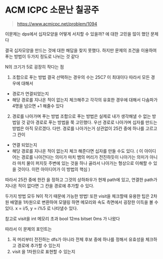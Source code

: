 # ACM ICPC 소문난 칠공주
> https://www.acmicpc.net/problem/1094

이문제는 dps에서 십자모양을 어떻게 서치할 수 있을까? 에 대한 고민을 많이 했던 문제다

결국 십자모양을 만드는 것에 대한 해답을 찾지 못했다.
하지만 문제의 조건을 이용하여 푸는 방법이 두가지 정도로 나뉘는 것 같다

N의 크기가 5로 굉장히 작다는 점

1.  조합으로 푸는 방법
결국 선택하는 경우의 수는 25C7 이 최대이다
따라서 모든 경우에 대해서
- 경로가 연결되었는지
- 해당 경로를 지나온 적이 없는지
체크해주고 각각의 유효한 경우에 대해서 다솜파가 4명을 넘으면 +1 해줄수 있다

2. 경로를 나아가며 푸는 방법
조합으로 푸는 방법은 실제로 내가 생각해낼 수 없는 방법일 것 같아 경로로 푸는 방법을 쭉 고민했다.
우선 경로로 나아가며 십자를 만드는 방법은 아직 모르겠다.
다만. 경로를 나아가는거 상관없이 25칸 중에 하나를 고르고 그 칸이
- 연결 되었는지
- 해당 경로를 지나온 적이 없는지
체크 해준다면 십자를 만들 수도 있다.
( 이 아이디어는 경로를 나아간다는 의미가 마치 뱀의 머리가 전진하듯이 나아가는 의미가 아니라
마치 물이 퍼지듯 주변에 있는 것을 하나 골라서 나아가는 형상으로 이해할 수 있을 것이다. 이런 아이디어가 이 방법의 핵심 )

따라서 25칸 중에 한칸 을 정하고 그것의 상하좌우가 현재 path에 있고, 연결한 path가 지나온 적이 없다면 그 칸을 경로에 추가할 수 있다.

두가지 방법 모두 N이 작기 때문에 가능한 방법!
또한 visit을 체크할때 유용한 팁은 2차원 배열을 1차원으로 변환하여 모델링 하면 메모리와 속도 측면에서 굉장한 이득을 볼 수 있다.
x = i/5, y = i%5
로 나타낼수 있다.

참고로 visit을
int 메모리 초과
bool 12ms
bitset 0ms
가 나왔다

따라서 이 문제의 포인트는
1. 꼭 머리부터 전진하는 dfs가 아니라 전체 후보 중에 하나를 정해서 유효성을 체크하고 경로에 추가할 수 있는지
2. visit 을 1차원으로 표현할 수 있는지
